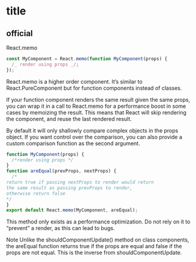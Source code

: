 # title

## official

React.memo

```js
const MyComponent = React.memo(function MyComponent(props) {
  /_ render using props _/;
});
```

React.memo is a higher order component. It’s similar to React.PureComponent
but for function components instead of classes.

If your function component renders the same result given the same props,
you can wrap it in a call to React.memo for a performance boost
in some cases by memoizing the result.
This means that React will skip rendering the component,
and reuse the last rendered result.

By default it will only shallowly compare complex objects in the props
object. If you want control over the comparison,
you can also provide a custom comparison function as the second argument.

```js
function MyComponent(props) {
  /*render using props */
}
function areEqual(prevProps, nextProps) {
  /*
return true if passing nextProps to render would return
the same result as passing prevProps to render,
otherwise return false
*/
}
export default React.memo(MyComponent, areEqual);
```

This method only exists as a performance optimization.
Do not rely on it to “prevent” a render, as this can lead to bugs.

Note
Unlike the shouldComponentUpdate() method on class components,
the areEqual function returns true if the props are equal and false if the props are not equal.
This is the inverse from shouldComponentUpdate.
